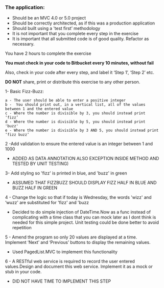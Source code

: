 ### The application:
* Should be an MVC 4.0 or 5.0 project
* Should be correctly architected, as if this was a production application
* Should built using a 'test first’ methodology
* It is not important that you complete every step in the exercise
* It is important that all submitted code is of good quality. Refactor as necessary.
 
You have 2 hours to complete the exercise
 
**You must check in your code to Bitbucket every 10 minutes, without fail**
 
Also, check in your code after every step, and label it ‘Step 1’, ‘Step 2’ etc.
 
**DO NOT** share, print or distribute this exercise to any other person.

1- Basic Fizz-Buzz:

	a - The user should be able to enter a positive integer
	b -  You should print out, in a vertical list, all of the values between 1 and the entered value
	c - Where the number is divisible by 3, you should instead print ‘fizz’
	d - Where the number is divisible by 5, you should instead print 'buzz'
	e - Where the number is divisible by 3 AND 5, you should instead print ‘fizz buzz’

2 -Add validation to ensure the entered value is an integer between 1 and 1000 

* ADDED AS DATA ANNOTATION ALSO EXCEPTION INSIDE METHOD AND TESTED BY UNIT TESTING)

3- Add styling so 'fizz' is printed in blue, and 'buzz' in green

* ASSUMED THAT FIZZBUZZ SHOULD DISPLAY FIZZ HALF IN BLUE AND BUZZ HALF IN GREEN

4 - Change the logic so that if today is Wednesday, the words 'wizz' and ‘wuzz' are substituted for 'fizz' and 'buzz 

* Decided to do simple injection of DateTime.Now as a func instead of complicating with a time class that you can mock later as I dont think is needed for this simple project. Unit testing could be done better to avoid repetition

5 - Amend the program so only 20 values are displayed at a time. Implement ‘Next’ and ‘Previous’ buttons to display the remaining values.
* Used PagedList.MVC to implement this functionality

6 - A RESTful web service is required  to record the user entered values.Design and document this web service. Implement it as a mock or stub in your code. 

* DID NOT HAVE TIME TO IMPLEMENT THIS STEP